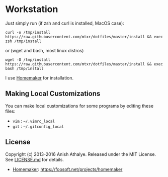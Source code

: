 Workstation
========
Just simply run (if zsh and curl is installed, MacOS case):

```shellscript
curl -o /tmp/install https://raw.githubusercontent.com/mtxr/dotfiles/master/install && exec zsh /tmp/install
```

or (wget and bash, most linux distros)

```shellscript
wget -O /tmp/install https://raw.githubusercontent.com/mtxr/dotfiles/master/install && exec bash /tmp/install
```

I use [Homemaker](https://foosoft.net/projects/homemaker) for installation.

Making Local Customizations
---------------------------

You can make local customizations for some programs by editing these files:

* `vim` : `~/.vimrc_local`
* `git` : `~/.gitconfig_local`

License
-------

Copyright (c) 2013-2016 Anish Athalye. Released under the MIT License. See [LICENSE.md](LICENSE.md) for details.

* [Homemaker](https://foosoft.net/projects/homemaker): https://foosoft.net/projects/homemaker
